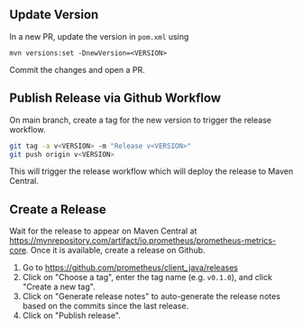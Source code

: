 ## Update Version

In a new PR, update the version in `pom.xml` using 

```shell
mvn versions:set -DnewVersion=<VERSION>
```

Commit the changes and open a PR.

## Publish Release via Github Workflow
   
On main branch, create a tag for the new version to trigger the release workflow.

```sh
git tag -a v<VERSION> -m "Release v<VERSION>"
git push origin v<VERSION>
```

This will trigger the release workflow which will deploy the release to Maven Central.

## Create a Release 

Wait for the release to appear on Maven Central at 
https://mvnrepository.com/artifact/io.prometheus/prometheus-metrics-core. 
Once it is available, create a release on Github.

1. Go to https://github.com/prometheus/client_java/releases
2. Click on "Choose a tag", enter the tag name (e.g. `v0.1.0`), and click "Create a new tag".
3. Click on "Generate release notes" to auto-generate the release notes based on the commits since the last release.
4. Click on "Publish release".

